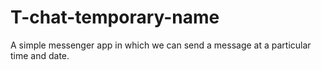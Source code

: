 # T-chat-temporary-name
A simple messenger app in which we can send a message at a particular time and date.
